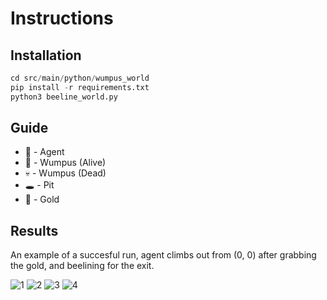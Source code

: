 # Instructions

## Installation

```python
cd src/main/python/wumpus_world
pip install -r requirements.txt
python3 beeline_world.py
```

## Guide

- :hatched_chick: - Agent
- :space_invader: - Wumpus (Alive)
- :skull: - Wumpus (Dead)
- :hole: - Pit
- :1st_place_medal: - Gold

## Results

An example of a succesful run, agent climbs out from (0, 0) after grabbing the gold, and beelining for the exit.

![1](https://github.com/lejinvarghese/reinforcement_learning/blob/a_2/assignments/assignment_2/assets/screenshot_1.png)
![2](https://github.com/lejinvarghese/reinforcement_learning/blob/a_2/assignments/assignment_2/assets/screenshot_2.png)
![3](https://github.com/lejinvarghese/reinforcement_learning/blob/a_2/assignments/assignment_2/assets/screenshot_3.png)
![4](https://github.com/lejinvarghese/reinforcement_learning/blob/a_2/assignments/assignment_2/assets/screenshot_4.png)